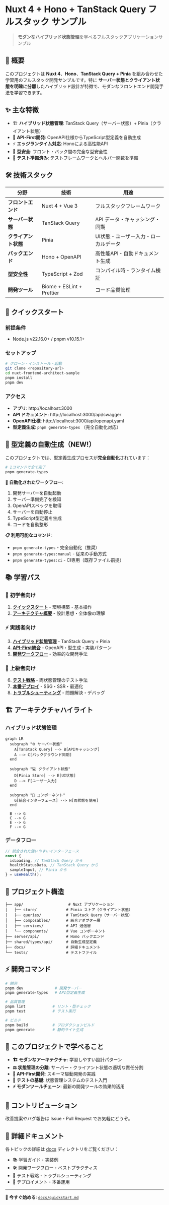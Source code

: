 # Nuxt 4 + Hono + TanStack Query フルスタック サンプル

> **モダンなハイブリッド状態管理**を学べるフルスタックアプリケーションサンプル

## 📖 概要

このプロジェクトは **Nuxt 4**、**Hono**、**TanStack Query + Pinia** を組み合わせた学習用のフルスタック開発サンプルです。特に **サーバー状態とクライアント状態を明確に分離**したハイブリッド設計が特徴で、モダンなフロントエンド開発手法を学習できます。

## ✨ 主な特徴

- 🏗️ **ハイブリッド状態管理**: TanStack Query（サーバー状態）+ Pinia（クライアント状態）
- 🔗 **API-First開発**: OpenAPI仕様からTypeScript型定義を自動生成
- ⚡ **エッジランタイム対応**: Honoによる高性能API
- 🎯 **型安全**: フロント・バック間の完全な型安全性
- 🧪 **テスト準備済み**: テストフレームワークとヘルパー関数を準備

## 🛠️ 技術スタック

| 分野                 | 技術                      | 用途                                 |
| -------------------- | ------------------------- | ------------------------------------ |
| **フロントエンド**   | Nuxt 4 + Vue 3            | フルスタックフレームワーク           |
| **サーバー状態**     | TanStack Query            | API データ・キャッシング・同期       |
| **クライアント状態** | Pinia                     | UI状態・ユーザー入力・ローカルデータ |
| **バックエンド**     | Hono + OpenAPI            | 高性能API・自動ドキュメント生成      |
| **型安全性**         | TypeScript + Zod          | コンパイル時・ランタイム検証         |
| **開発ツール**       | Biome + ESLint + Prettier | コード品質管理                       |

## 🚀 クイックスタート

### 前提条件

- Node.js v22.16.0+ / pnpm v10.15.1+

### セットアップ

```bash
# クローン・インストール・起動
git clone <repository-url>
cd nuxt-frontend-architect-sample
pnpm install
pnpm dev
```

### アクセス

- **アプリ**: http://localhost:3000
- **API ドキュメント**: http://localhost:3000/api/swagger
- **OpenAPI仕様**: http://localhost:3000/api/openapi.yaml
- **型定義生成**: `pnpm generate-types` （完全自動化対応）

## 🚀 型定義の自動生成（NEW!）

このプロジェクトでは、型定義生成プロセスが**完全自動化**されています：

```bash
# 1コマンドで全て完了
pnpm generate-types
```

**🔄 自動化されたワークフロー**:
1. 開発サーバーを自動起動
2. サーバー準備完了を検知
3. OpenAPIスペックを取得
4. サーバーを自動停止
5. TypeScript型定義を生成
6. コードを自動整形

**📋 利用可能なコマンド**:
- `pnpm generate-types` - 完全自動化（推奨）
- `pnpm generate-types:manual` - 従来の手動方式
- `pnpm generate-types:ci` - CI専用（既存ファイル前提）

## 📚 学習パス

### 🔰 初学者向け

1. **[クイックスタート](./docs/quickstart.md)** - 環境構築・基本操作
2. **[アーキテクチャ概要](./docs/architecture.md)** - 設計思想・全体像の理解

### ⚡ 実践者向け

3. **[ハイブリッド状態管理](./docs/state-management.md)** - TanStack Query + Pinia
4. **[API-First統合](./docs/api-integration.md)** - OpenAPI・型生成・実装パターン
5. **[開発ワークフロー](./docs/development.md)** - 効率的な開発手法

### 🎯 上級者向け

6. **[テスト戦略](./docs/testing.md)** - 両状態管理のテスト手法
7. **[本番デプロイ](./docs/deployment.md)** - SSG・SSR・最適化
8. **[トラブルシューティング](./docs/troubleshooting.md)** - 問題解決・デバッグ

## 🏗️ アーキテクチャハイライト

### ハイブリッド状態管理

```mermaid
graph LR
  subgraph "🌐 サーバー状態"
    A[TanStack Query] --> B[APIキャッシング]
    A --> C[バックグラウンド同期]
  end

  subgraph "💻 クライアント状態"
    D[Pinia Store] --> E[UI状態]
    D --> F[ユーザー入力]
  end

  subgraph "🎨 コンポーネント"
    G[統合インターフェース] --> H[両状態を使用]
  end

  B --> G
  C --> G
  E --> G
  F --> G
```

### データフロー

```typescript
// 統合された使いやすいインターフェース
const {
  isLoading, // TanStack Query から
  healthStatusData, // TanStack Query から
  sampleInput, // Pinia から
} = useHealth();
```

## 📁 プロジェクト構造

```
├── app/                    # Nuxt アプリケーション
│   ├── store/             # Pinia ストア（クライアント状態）
│   ├── queries/           # TanStack Query（サーバー状態）
│   ├── composables/       # 統合アダプター層
│   ├── services/          # API 通信層
│   └── components/        # Vue コンポーネント
├── server/api/            # Hono バックエンド
├── shared/types/api/      # 自動生成型定義
├── docs/                  # 詳細ドキュメント
└── tests/                 # テストファイル
```

## ⚡ 開発コマンド

```bash
# 開発
pnpm dev              # 開発サーバー
pnpm generate-types   # API型定義生成

# 品質管理
pnpm lint            # リント・型チェック
pnpm test            # テスト実行

# ビルド
pnpm build           # プロダクションビルド
pnpm generate        # 静的サイト生成
```

## 🎯 このプロジェクトで学べること

- **🏗️ モダンなアーキテクチャ**: 学習しやすい設計パターン
- **⚖️ 状態管理の分離**: サーバー・クライアント状態の適切な責任分割
- **🔄 API-First開発**: スキーマ駆動開発の実践
- **🧪 テストの基礎**: 状態管理システムのテスト入門
- **⚡ モダンツールチェーン**: 最新の開発ツールの効果的活用

## 🤝 コントリビューション

改善提案やバグ報告は Issue・Pull Request でお気軽にどうぞ。

## 📖 詳細ドキュメント

各トピックの詳細は [docs](./docs/) ディレクトリをご覧ください：

- 📚 学習ガイド・実装例
- 🛠️ 開発ワークフロー・ベストプラクティス
- 🧪 テスト戦略・トラブルシューティング
- 🚀 デプロイメント・本番運用

---

**🚀 今すぐ始める**: [`docs/quickstart.md`](./docs/quickstart.md)
